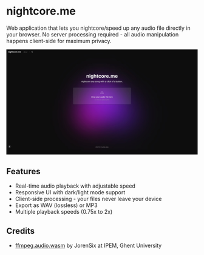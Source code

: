 # nightcore.me

Web application that lets you nightcore/speed up any audio file directly in your browser. No server processing required - all audio manipulation happens client-side for maximum privacy.

[![nightcore.me](./public/screenshot.jpeg)](https://nightcore.me)

## Features

- Real-time audio playback with adjustable speed
- Responsive UI with dark/light mode support
- Client-side processing - your files never leave your device
- Export as WAV (lossless) or MP3
- Multiple playback speeds (0.75x to 2x)

## Credits

- [ffmpeg.audio.wasm](https://github.com/JorenSix/ffmpeg.audio.wasm) by JorenSix at IPEM, Ghent University
